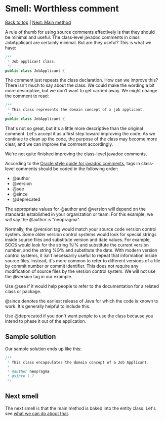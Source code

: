 # Smell: Worthless comment

[Back to top](notes.md) | [Next: Main method](notes-main.md)

A rule of thumb for using source comments effectively is that they should be minimal and useful. The class-level javadoc comments in class JobApplicant are certainly minimal. But are they useful? This is what we have:

```java
/**
 * Job applicant class.
 */
public class JobApplicant {
```

The comment just repeats the class declaration. How can we improve this? There isn't much to say about the class. We could make the wording a bit more descriptive, but we don't want to get carried away. We might change the comment to read:

```java
/**
 * This class represents the domain concept of a job applicant. 
 */
public class JobApplicant {
```

That's not so great, but it's a little more descriptive than the original comment. Let's accept it as a first step toward improving the code. As we continue to clean up the code, the purpose of the class may become more clear, and we can improve the comment accordingly.

We're not quite finished improving the class-level javadoc comments.

According to the [Oracle style guide for javadoc comments](http://www.oracle.com/technetwork/java/javase/documentation/index-137868.html#styleguide), tags in class-level comments should be coded in the following order:

- @author
- @version
- @see
- @since
- @deprecated

The appropriate values for @author and @version will depend on the standards established in your organization or team. For this example, we will say the @author is "neopragma". 

Normally, the @version tag would match your source code version control system. Some older version control systems would look for special strings inside source files and substitute version and date values. For example, SCCS would look for the string %I% and substitute the current version number, and the string %G% and substitute the date. With modern version control systems, it isn't necessarily useful to repeat that information inside source files. Instead, it's more common to refer to different versions of a file by commit number or commit identifier. This does not require any modification of source files by the version control system. We will not use the @version tag in our example.

Use @see if it would help people to refer to the documentation for a related class or package.

@since denotes the earliest release of Java for which the code is known to work. It's generally helpful to include this.

Use @deprecated if you don't want people to use the class because you intend to phase it out of the application.

## Sample solution

Our sample solution ends up like this:

```java
/**
 * This class encapsulates the domain concept of a Job Applicant.
 *
 * @author neopragma
 * @since 1.7
 */
```

## Next smell

The next smell is that the main method is baked into the entity class. Let's see [what we can do about that](notes-main.md).

